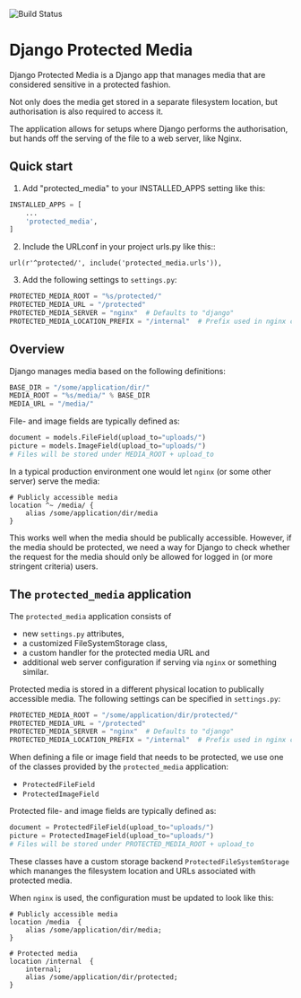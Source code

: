 ![Build Status](https://www.travis-ci.org/cobusc/protected-media-prototype.svg?branch=master)

Django Protected Media
======================

Django Protected Media is a Django app that manages media that are considered
sensitive in a protected fashion.

Not only does the media get stored in a separate filesystem location, but authorisation
is also required to access it.

The application allows for setups where Django performs the authorisation, but
hands off the serving of the file to a web server, like Nginx.

Quick start
-----------

1. Add "protected_media" to your INSTALLED_APPS setting like this:
```python
INSTALLED_APPS = [
    ...
    'protected_media',
]
```

2. Include the URLconf in your project urls.py like this::
```
url(r'^protected/', include('protected_media.urls')),
```

3. Add the following settings to `settings.py`:
```python
PROTECTED_MEDIA_ROOT = "%s/protected/"
PROTECTED_MEDIA_URL = "/protected"
PROTECTED_MEDIA_SERVER = "nginx"  # Defaults to "django"
PROTECTED_MEDIA_LOCATION_PREFIX = "/internal"  # Prefix used in nginx config
```

Overview
--------

Django manages media based on the following definitions:
```python
BASE_DIR = "/some/application/dir/"
MEDIA_ROOT = "%s/media/" % BASE_DIR
MEDIA_URL = "/media/"
```

File- and image fields are typically defined as:
```python
document = models.FileField(upload_to="uploads/")
picture = models.ImageField(upload_to="uploads/")
# Files will be stored under MEDIA_ROOT + upload_to
```

In a typical production environment one would let `nginx` (or some other server) serve the media:
```
# Publicly accessible media
location ^~ /media/ {
    alias /some/application/dir/media
}
```

This works well when the media should be publically accessible. However, if the media should be protected, we need a way for Django to check whether the request for the media should only be allowed for logged in (or more stringent criteria) users.

The `protected_media` application
--------------------------------
The `protected_media` application consists of
* new `settings.py` attributes,
* a customized FileSystemStorage class,
* a custom handler for the protected media URL and
* additional web server configuration if serving via `nginx` or something similar.

Protected media is stored in a different physical location to publically accessible media. The following settings can be specified in `settings.py`:
```python
PROTECTED_MEDIA_ROOT = "/some/application/dir/protected/"
PROTECTED_MEDIA_URL = "/protected"
PROTECTED_MEDIA_SERVER = "nginx"  # Defaults to "django"
PROTECTED_MEDIA_LOCATION_PREFIX = "/internal"  # Prefix used in nginx config
```

When defining a file or image field that needs to be protected, we use one of the
classes provided by the `protected_media` application:
* `ProtectedFileField`
* `ProtectedImageField`

Protected file- and image fields are typically defined as:
```python
document = ProtectedFileField(upload_to="uploads/")
picture = ProtectedImageField(upload_to="uploads/")
# Files will be stored under PROTECTED_MEDIA_ROOT + upload_to
```

These classes have a custom storage backend `ProtectedFileSystemStorage` which mananges the filesystem location and URLs associated with protected media.

When `nginx` is used, the configuration must be updated to look like this:
```
# Publicly accessible media
location /media  {
    alias /some/application/dir/media;
}

# Protected media
location /internal  {
    internal;
    alias /some/application/dir/protected;
}
```

